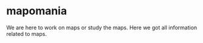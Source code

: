# mapomania
We are here to work on maps or study the maps. Here we got all information related to maps.
